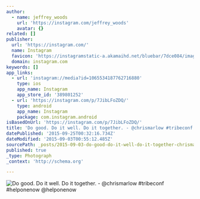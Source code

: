 ```yaml
---
author:
  - name: jeffrey_woods
    url: 'https://instagram.com/jeffrey_woods'
    avatar: {}
related: []
publisher:
  url: 'https://instagram.com/'
  name: Instagram
  favicon: 'https://instagramstatic-a.akamaihd.net/bluebar/7dce084/images/ico/favicon.ico'
  domain: instagram.com
keywords: []
app_links:
  - url: 'instagram://media?id=1065534187762716880'
    type: ios
    app_name: Instagram
    app_store_id: '389801252'
  - url: 'https://instagram.com/p/7JibLFoZDQ/'
    type: android
    app_name: Instagram
    package: com.instagram.android
isBasedOnUrl: 'https://instagram.com/p/7JibLFoZDQ/'
title: 'Do good. Do it well. Do it together. - @chrismarlow #tribeconf #helponenow @helponenow'
datePublished: '2015-09-25T00:32:16.734Z'
dateModified: '2015-09-03T00:55:12.485Z'
sourcePath: _posts/2015-09-03-do-good-do-it-well-do-it-together-chrismarlow-tribeco.md
published: true
_type: Photograph
_context: 'http://schema.org'

---
```

![Do good&period; Do it well&period; Do it together&period; - &commat;chrismarlow &num;tribeconf &num;helponenow &commat;helponenow](https://scontent.cdninstagram.com/hphotos-xaf1/t51.2885-15/e35/11917804_827999817313236_1494258693_n.jpg)